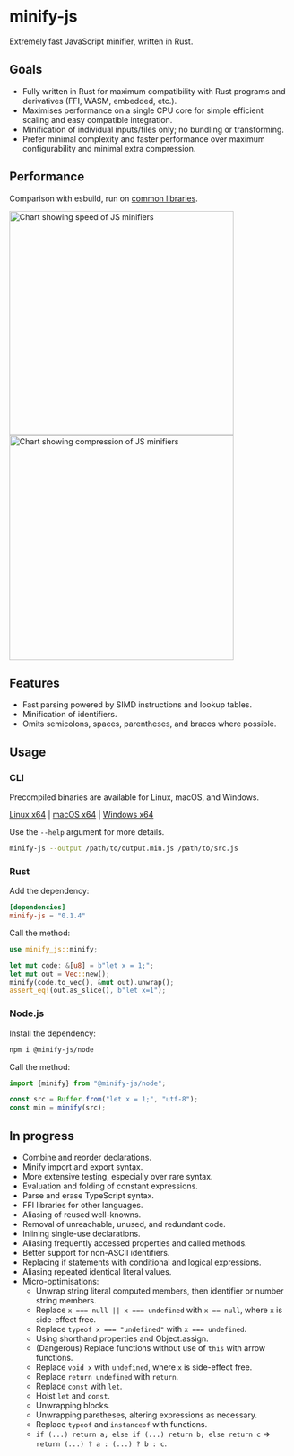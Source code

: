 # minify-js

Extremely fast JavaScript minifier, written in Rust.

## Goals

- Fully written in Rust for maximum compatibility with Rust programs and derivatives (FFI, WASM, embedded, etc.).
- Maximises performance on a single CPU core for simple efficient scaling and easy compatible integration.
- Minification of individual inputs/files only; no bundling or transforming.
- Prefer minimal complexity and faster performance over maximum configurability and minimal extra compression.

## Performance

Comparison with esbuild, run on [common libraries](./bench).

<img width="400" alt="Chart showing speed of JS minifiers" src="https://static.wilsonl.in/minify-js/bench/0.1.4/total-times.svg"><img width="400" alt="Chart showing compression of JS minifiers" src="https://static.wilsonl.in/minify-js/bench/0.1.4/average-sizes.svg">

## Features

- Fast parsing powered by SIMD instructions and lookup tables.
- Minification of identifiers.
- Omits semicolons, spaces, parentheses, and braces where possible.

## Usage

### CLI

Precompiled binaries are available for Linux, macOS, and Windows.

[Linux x64](https://static.wilsonl.in/minify-js/cli/0.1.4/linux-x86_64/minify-js) |
[macOS x64](https://static.wilsonl.in/minify-js/cli/0.1.4/macos-x86_64/minify-js) |
[Windows x64](https://static.wilsonl.in/minify-js/cli/0.1.4/windows-x86_64/minify-js.exe)

Use the `--help` argument for more details.

```bash
minify-js --output /path/to/output.min.js /path/to/src.js
```

### Rust

Add the dependency:

```toml
[dependencies]
minify-js = "0.1.4"
```

Call the method:

```rust
use minify_js::minify;

let mut code: &[u8] = b"let x = 1;";
let mut out = Vec::new();
minify(code.to_vec(), &mut out).unwrap();
assert_eq!(out.as_slice(), b"let x=1");
```

### Node.js

Install the dependency:

```bash
npm i @minify-js/node
```

Call the method:

```typescript
import {minify} from "@minify-js/node";

const src = Buffer.from("let x = 1;", "utf-8");
const min = minify(src);
```

## In progress

- Combine and reorder declarations.
- Minify import and export syntax.
- More extensive testing, especially over rare syntax.
- Evaluation and folding of constant expressions.
- Parse and erase TypeScript syntax.
- FFI libraries for other languages.
- Aliasing of reused well-knowns.
- Removal of unreachable, unused, and redundant code.
- Inlining single-use declarations.
- Aliasing frequently accessed properties and called methods.
- Better support for non-ASCII identifiers.
- Replacing if statements with conditional and logical expressions.
- Aliasing repeated identical literal values.
- Micro-optimisations:
  - Unwrap string literal computed members, then identifier or number string members.
  - Replace `x === null || x === undefined` with `x == null`, where `x` is side-effect free.
  - Replace `typeof x === "undefined"` with `x === undefined`.
  - Using shorthand properties and Object.assign.
  - (Dangerous) Replace functions without use of `this` with arrow functions.
  - Replace `void x` with `undefined`, where `x` is side-effect free.
  - Replace `return undefined` with `return`.
  - Replace `const` with `let`.
  - Hoist `let` and `const`.
  - Unwrapping blocks.
  - Unwrapping paretheses, altering expressions as necessary.
  - Replace `typeof` and `instanceof` with functions.
  - `if (...) return a; else if (...) return b; else return c` => `return (...) ? a : (...) ? b : c`.
